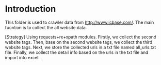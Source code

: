 # Introduction

This folder is used to crawler data from http://www.icbase.com/.
The main fucntion is to collect the all website data.

[Strategy]
Using requests+re+xpath modules.
Firstly, we collect the second website tags.
Then, base on the second website tags, we collect the third website tags.
Next, we store the collected urls in a txt file named all_urls.txt file.
Finally, we collect the detail info based on the urls in the txt file and import into excel.
